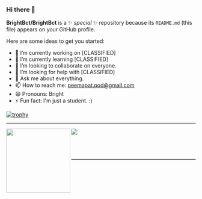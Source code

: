 ### Hi there 👋

**BrightBct/BrightBct** is a ✨ _special_ ✨ repository because its `README.md` (this file) appears on your GitHub profile.

Here are some ideas to get you started:

- 🔭 I’m currently working on [CLASSIFIED]
- 🌱 I’m currently learning [CLASSIFIED]
- 👯 I’m looking to collaborate on everyone.
- 🤔 I’m looking for help with [CLASSIFIED]
- 💬 Ask me about everything.
- 📫 How to reach me: peemapat.pod@gmail.com
- 😄 Pronouns: Bright
- ⚡ Fun fact: I'm just a student. :)

[![trophy](https://github-profile-trophy.vercel.app/?username=BrightBct&theme=onedark)](https://github.com/ryo-ma/github-profile-trophy)

---

<div>
  <img height="170" align="left" src="https://github-readme-stats.vercel.app/api?username=BrightBct&count_private=true&include_all_commits=true&theme=cobalt" />
  <img src="https://github-readme-stats.vercel.app/api/top-langs/?username=BrightBct&layout=compact&theme=cobalt" />
</div>
<br>
<br>
<br>


---
<br>
<br>
